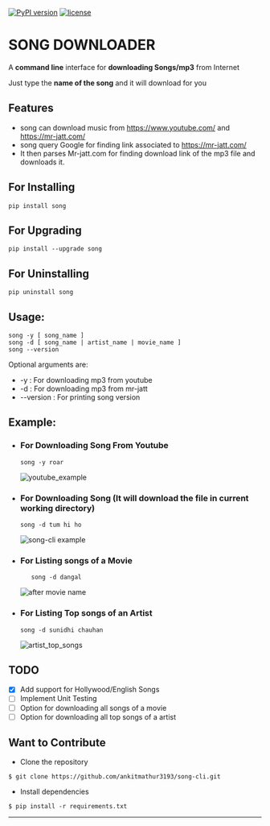 [![PyPI version](https://badge.fury.io/py/song.svg)](https://badge.fury.io/py/song)
[![license](https://img.shields.io/github/license/mashape/apistatus.svg)](https://github.com/ankitmathur3193/song-cli/blob/master/LICENSE)
# SONG DOWNLOADER #
A **command line** interface for **downloading Songs/mp3** from Internet

Just type the **name of the song** and it will download for you

## Features ##
* song can download music from https://www.youtube.com/ and https://mr-jatt.com/
* song query Google for finding link associated to https://mr-jatt.com/
* It then parses Mr-jatt.com for finding download link of the mp3 file and downloads it.
## For Installing ##
```
pip install song
```
## For Upgrading ##
```
pip install --upgrade song
```
## For Uninstalling ##
```
pip uninstall song
```
## Usage: ##
```
song -y [ song_name ]
song -d [ song_name | artist_name | movie_name ]
song --version
```
Optional arguments are:
* -y : For downloading mp3 from youtube
* -d : For downloading mp3 from mr-jatt
* --version : For printing song version

## Example: ##
* ### For Downloading Song From Youtube ###
    ```
    song -y roar
    ```
   
     ![youtube_example](https://cloud.githubusercontent.com/assets/15183662/26529632/28499f54-43e1-11e7-87a6-f4c0c3e2fd0b.png)
       
* ### For Downloading Song (It will download the file in current working directory) ###
    ```
    song -d tum hi ho
    ```
    
    ![song-cli example](https://cloud.githubusercontent.com/assets/15183662/26523026/cdc7d2e6-432a-11e7-941b-76fa9c465093.png)


* ### For Listing songs of a Movie 
  ```
     song -d dangal
  ```
  
    ![after movie name](https://cloud.githubusercontent.com/assets/15183662/26523019/b009e7b2-432a-11e7-8241-919f95c993bf.png)
  
 
 * ### For Listing Top songs of an Artist ###
    ```
    song -d sunidhi chauhan     
    ```
 
    ![artist_top_songs](https://cloud.githubusercontent.com/assets/15183662/26523023/c1a272dc-432a-11e7-85e7-1757a40da341.png)
 
## TODO ##
- [X] Add support for Hollywood/English Songs
- [ ] Implement Unit Testing
- [ ] Option for downloading all songs of a movie
- [ ] Option for downloading all top songs of a artist

## Want to Contribute ##
- Clone the repository

```
$ git clone https://github.com/ankitmathur3193/song-cli.git
```
  
 - Install dependencies
 
```
$ pip install -r requirements.txt
``` 

 
 



----------------------------------------------------


